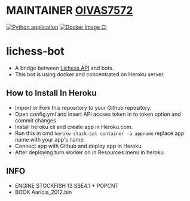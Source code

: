 # MAINTAINER [OIVAS7572](https://github.com/OIVAS7572)

[![Python application](https://github.com/TheYoBots/lichess-bot-1/actions/workflows/python-app.yml/badge.svg)](https://github.com/TheYoBots/lichess-bot-1/actions/workflows/python-app.yml)
[![Docker Image CI](https://github.com/TheYoBots/lichess-bot-1/actions/workflows/docker-image.yml/badge.svg)](https://github.com/TheYoBots/lichess-bot-1/actions/workflows/docker-image.yml)

# lichess-bot

- A bridge between [Lichess API](https://lichess.org/api#tag/Chess-Bot) and bots.
- This bot is using docker and concentrated on Heroku server.

## How to Install In Heroku

- Import or Fork this repository to your Github repository.
- Open config.yml and insert API accses token in to token option and commit changes
- Install heroku cli and create app in Heroku.com.
- Run this in cmd `heroku stack:set container -a appname` replace app name with your app's name.
- Connect app with Github and deploy app in Heroku.
- After deploying turn worker on in Resources menu in heroku. 

## INFO

- ENGINE STOCKFISH 13 SSE4.1 + POPCNT
- BOOK Aaricia_2012.bin
